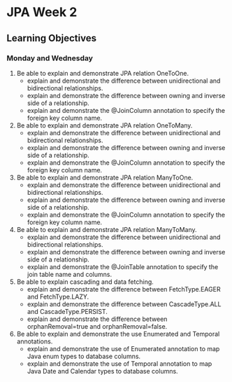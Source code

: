 # JPA Week 2

## Learning Objectives

### Monday and Wednesday

1. Be able to explain and demonstrate JPA relation OneToOne.
    - explain and demonstrate the difference between unidirectional and bidirectional relationships.
    - explain and demonstrate the difference between owning and inverse side of a relationship.
    - explain and demonstrate the @JoinColumn annotation to specify the foreign key column name.
2. Be able to explain and demonstrate JPA relation OneToMany.
    - explain and demonstrate the difference between unidirectional and bidirectional relationships.
    - explain and demonstrate the difference between owning and inverse side of a relationship.
    - explain and demonstrate the @JoinColumn annotation to specify the foreign key column name.
3. Be able to explain and demonstrate JPA relation ManyToOne.
    - explain and demonstrate the difference between unidirectional and bidirectional relationships.
    - explain and demonstrate the difference between owning and inverse side of a relationship.
    - explain and demonstrate the @JoinColumn annotation to specify the foreign key column name.
4. Be able to explain and demonstrate JPA relation ManyToMany.
    - explain and demonstrate the difference between unidirectional and bidirectional relationships.
    - explain and demonstrate the difference between owning and inverse side of a relationship.
    - explain and demonstrate the @JoinTable annotation to specify the join table name and columns.
5. Be able to explain cascading and data fetching.
    - explain and demonstrate the difference between FetchType.EAGER and FetchType.LAZY.
    - explain and demonstrate the difference between CascadeType.ALL and CascadeType.PERSIST.
    - explain and demonstrate the difference between orphanRemoval=true and orphanRemoval=false.
6. Be able to explain and demonstrate the use Enumerated and Temporal annotations.
    - explain and demonstrate the use of Enumerated annotation to map Java enum types to database columns.
    - explain and demonstrate the use of Temporal annotation to map Java Date and Calendar types to database columns.
